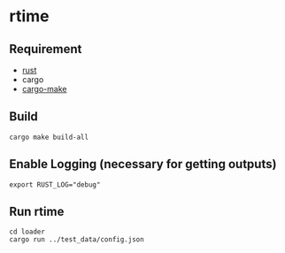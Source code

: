 # rtime

## Requirement

- [rust](https://www.rust-lang.org/)
- cargo
- [cargo-make](https://github.com/sagiegurari/cargo-make) 

## Build

```
cargo make build-all  
```

## Enable Logging (necessary for getting outputs)

```
export RUST_LOG="debug"
```

## Run rtime

```
cd loader
cargo run ../test_data/config.json
```
